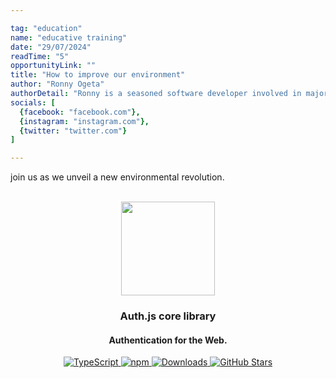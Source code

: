 ```yaml
---

tag: "education"
name: "educative training"
date: "29/07/2024"
readTime: "5"
opportunityLink: ""
title: "How to improve our environment"
author: "Ronny Ogeta"
authorDetail: "Ronny is a seasoned software developer involved in major software projects aimed at making the world a better place. He majors in modern hybrid software development and writes in his free time."
socials: [
  {facebook: "facebook.com"},
  {instagram: "instagram.com"},
  {twitter: "twitter.com"}
]

---
```


join us as we unveil a new environmental revolution.
<p align="center">
   <br/>
   <a href="https://authjs.dev" target="_blank"><img width="150px" src="https://authjs.dev/img/logo-sm.png" /></a>
   <h3 align="center">Auth.js core library</a></h3>
   <h4 align="center">Authentication for the Web.</h4>
   <p align="center" style="align: center;">
      <a href="https://npm.im/next-auth">
        <img src="https://img.shields.io/badge/TypeScript-blue?style=flat-square" alt="TypeScript" />
      </a>
      <a href="https://npm.im/@auth/core">
        <img alt="npm" src="https://img.shields.io/npm/v/@auth/core?color=green&label=@auth/core&style=flat-square">
      </a>
      <a href="https://www.npmtrends.com/@auth/core">
        <img src="https://img.shields.io/npm/dm/@auth/core?label=%20downloads&style=flat-square" alt="Downloads" />
      </a>
      <a href="https://github.com/nextauthjs/next-auth/stargazers">
        <img src="https://img.shields.io/github/stars/nextauthjs/next-auth?style=flat-square" alt="GitHub Stars" />
      </a>
   </p>
</p>
